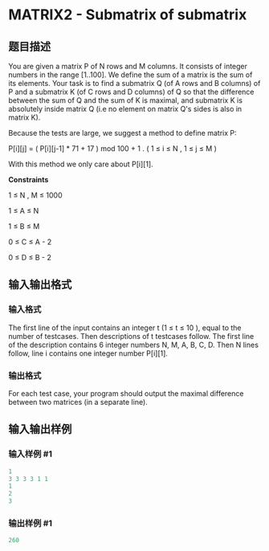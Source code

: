 # MATRIX2 - Submatrix of submatrix

## 题目描述

You are given a matrix P of N rows and M columns. It consists of integer numbers in the range \[1..100\]. We define the sum of a matrix is the sum of its elements. Your task is to find a submatrix Q (of A rows and B columns) of P and a submatrix K (of C rows and D columns) of Q so that the difference between the sum of Q and the sum of K is maximal, and submatrix K is absolutely inside matrix Q (i.e no element on matrix Q's sides is also in matrix K).

Because the tests are large, we suggest a method to define matrix P:

P\[i\]\[j\] = ( P\[i\]\[j-1\] \* 71 + 17 ) mod 100 + 1 . ( 1 ≤ i ≤ N , 1 ≤ j ≤ M )

With this method we only care about P\[i\]\[1\].

**Constraints**

1 ≤ N , M ≤ 1000

1 ≤ A ≤ N

1 ≤ B ≤ M

0 ≤ C ≤ A - 2

0 ≤ D ≤ B - 2

## 输入输出格式

### 输入格式

The first line of the input contains an integer t (1 ≤ t ≤ 10 ), equal to the number of testcases. Then descriptions of t testcases follow. The first line of the description contains 6 integer numbers N, M, A, B, C, D. Then N lines follow, line i contains one integer number P\[i\]\[1\].

### 输出格式

For each test case, your program should output the maximal difference between two matrices (in a separate line).

## 输入输出样例

### 输入样例 #1

```cpp
1
3 3 3 3 1 1
1
2
3
```


### 输出样例 #1

```cpp
260
```


